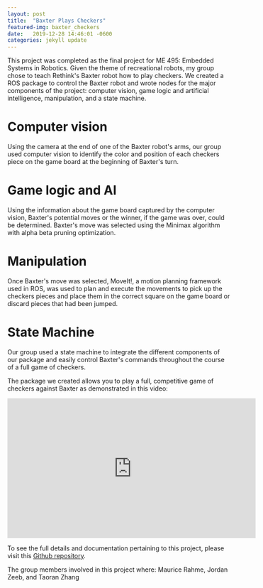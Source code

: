 ```yaml
---
layout: post
title:  "Baxter Plays Checkers"
featured-img: baxter_checkers
date:   2019-12-28 14:46:01 -0600
categories: jekyll update
---
```


This project was completed as the final project for ME 495: Embedded Systems in Robotics. Given the theme of recreational robots, my group chose to teach Rethink's Baxter robot how to play checkers. We created a ROS package to control the Baxter robot and wrote nodes for the major components of the project: computer vision, game logic and artificial intelligence, manipulation, and a state machine.


# Computer vision
Using the camera at the end of one of the Baxter robot's arms, our group used computer vision to identify the color and position of each checkers piece on the game board at the beginning of Baxter's turn.


# Game logic and AI
Using the information about the game board captured by the computer vision, Baxter's potential moves or the winner, if the game was over, could be determined. Baxter's move was selected using the Minimax algorithm with alpha beta pruning optimization.


# Manipulation
Once Baxter's move was selected, MoveIt!, a motion planning framework used in ROS, was used to plan and execute the movements to pick up the checkers pieces and place them in the correct square on the game board or discard pieces that had been jumped.


# State Machine
Our group used a state machine to integrate the different components of our package and easily control Baxter's commands throughout the course of a full game of checkers.



The package we created allows you to play a full, competitive game of checkers against Baxter as demonstrated in this video:
<iframe width="560" height="315" src="https://www.youtube.com/embed/6ZOXy3TKYeM" frameborder="0" allow="accelerometer; autoplay; encrypted-media; gyroscope; picture-in-picture"> </iframe>

To see the full details and documentation pertaining to this project, please visit this [Github repository](https://github.com/rschloen/final-project-checkers).

The group members involved in this project where: Maurice Rahme, Jordan Zeeb, and Taoran Zhang
